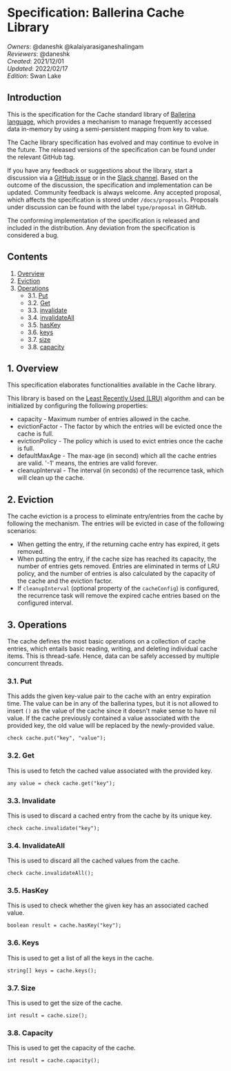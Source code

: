 # Specification: Ballerina Cache Library

_Owners_: @daneshk @kalaiyarasiganeshalingam  
_Reviewers_: @daneshk  
_Created_: 2021/12/01  
_Updated_: 2022/02/17  
_Edition_: Swan Lake  

## Introduction
This is the specification for the Cache standard library of [Ballerina language](https://ballerina.io/), which provides a mechanism to manage frequently accessed data in-memory by using a semi-persistent mapping from key to value.

The Cache library specification has evolved and may continue to evolve in the future. The released versions of the specification can be found under the relevant GitHub tag.

If you have any feedback or suggestions about the library, start a discussion via a [GitHub issue](https://github.com/ballerina-platform/ballerina-standard-library/issues) or in the [Slack channel](https://ballerina.io/community/). Based on the outcome of the discussion, the specification and implementation can be updated. Community feedback is always welcome. Any accepted proposal, which affects the specification is stored under `/docs/proposals`. Proposals under discussion can be found with the label `type/proposal` in GitHub.

The conforming implementation of the specification is released and included in the distribution. Any deviation from the specification is considered a bug.

## Contents
1. [Overview](#1-overview)
2. [Eviction](#2-eviction)
3. [Operations](#3-operations)
    * 3.1. [Put](#31-put)
    * 3.2. [Get](#32-get)
    * 3.3. [invalidate](#33-invalidate)
    * 3.4. [invalidateAll](#34-invalidateall)
    * 3.5. [hasKey](#35-haskey)
    * 3.6. [keys](#36-keys)
    * 3.7. [size](#37-size)
    * 3.8. [capacity](#38-capacity)

## 1. Overview
This specification elaborates functionalities available in the Cache library.

This library is based on the [Least Recently Used (LRU)](https://en.wikipedia.org/wiki/Cache_replacement_policies#Least_recently_used_(LRU)) algorithm and can be initialized by configuring the following properties:

- capacity - Maximum number of entries allowed in the cache.
- evictionFactor - The factor by which the entries will be evicted once the cache is full.
- evictionPolicy - The policy which is used to evict entries once the cache is full.
- defaultMaxAge - The max-age (in second) which all the cache entries are valid. '-1' means, the entries are valid forever.
- cleanupInterval - The interval (in seconds) of the recurrence task, which will clean up the cache.

## 2. Eviction
The cache eviction is a process to eliminate entry/entries from the cache by following the mechanism. The entries will be evicted in case of the following scenarios:

- When getting the entry, if the returning cache entry has expired, it gets removed.
- When putting the entry, if the cache size has reached its capacity, the number of entries gets removed. Entries are eliminated in terms of LRU policy, and the number of entries is also calculated by the capacity of the cache and the eviction factor.
- If `cleanupInterval` (optional property of the `cacheConfig`) is configured, the recurrence task will remove the expired cache entries based on the configured interval. 

## 3. Operations
The cache defines the most basic operations on a collection of cache entries, which entails basic reading, writing, and deleting individual cache items. This is thread-safe. Hence, data can be safely accessed by multiple concurrent threads.

### 3.1. Put
This adds the given key-value pair to the cache with an entry expiration time. The value can be in any of the ballerina types, but it is not allowed 
to insert `()` as the value of the cache since it doesn't make sense to have nil value. If the cache previously contained a value associated with the provided key, the old value will be replaced by the newly-provided value.
```ballerina
check cache.put("key", "value");
```

### 3.2. Get
This is used to fetch the cached value associated with the provided key.

```ballerina
any value = check cache.get("key");
```

### 3.3. Invalidate
This is used to discard a cached entry from the cache by its unique key.

```ballerina
check cache.invalidate("key");
```

### 3.4. InvalidateAll
This is used to discard all the cached values from the cache.

```ballerina
check cache.invalidateAll();
```

### 3.5. HasKey
This is used to check whether the given key has an associated cached value.

```ballerina
boolean result = cache.hasKey("key");
```

### 3.6. Keys
This is used to get a list of all the keys in the cache.

```ballerina
string[] keys = cache.keys();
```

### 3.7. Size
This is used to get the size of the cache.
```ballerina
int result = cache.size();
```

### 3.8. Capacity
This is used to get the capacity of the cache.
```ballerina
int result = cache.capacity();
```

